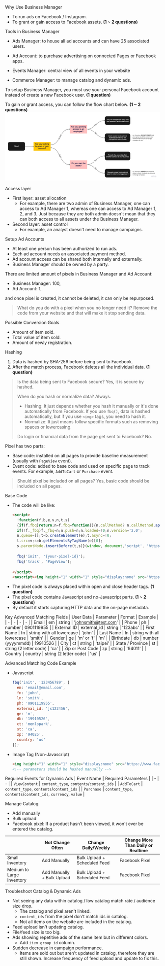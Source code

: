 Why Use Business Manager
- To run ads on Facebook / Instagram.
- To grant or gain access to Facebook assets. **(1 ~ 2 questions)**

Tools in Business Manager
- Ads Manager: to house all ad accounts and can have 25 associated users.
- Ad Account: to purchase advertising on connected Pages or Facebook apps.

- Events Manager: central view of all events in your website
- Commerce Manager: to manage catalog and dynamic ads.

To setup Business Manager, you must use your personal Facebook account instead of create a new Facebook user. **(1 question)**

To gain or grant access, you can follow the flow chart below. **(1 ~ 2 questions)**
![Flow Chart of BM Access](https://github.com/moneychien19/note-meta-blueprint-500-101/blob/main/Flow%20Chart%20-%20BM%20access.jpg)

Access layer
- First layer: asset allocation
  - For example, there are two admin of Business Manager, one can access to Ad Manager 1, whereas one can access to Ad Manager 1, 2, and 3. Just because they are both admin doesn't mean that they can both access to all assets under the Business Manager.
- Second layer: asset control
  - For example, an analyst doesn't need to manage campaigns.

Setup Ad Accounts
- At least one person has been authorized to run ads.
- Each ad account needs an associated payment method.
- Ad account access can be shared both internally and externally.
- Business Manager should be owned by a party.

There are limited amount of pixels in Business Manager and Ad Account:
- Business Manager: 100,
- Ad Account: 1,

and once pixel is created, it cannot be deleted, it can only be repurposed.
> What do you do with a pixel when you no longer need it? Remove the code from your website and that will make it stop sending data.

Possible Conversion Goals
- Amount of item sold.
- Total value of item sold.
- Amount of newly registration.

Hashing
1. Data is hashed by SHA-256 before being sent to Facebook.
2. After the match process, Facebook deletes all the individual data. **(1 question)**
> Is the data being sent to Facebook secure? Yes, it is secure by hashed.
>
> When do you hash or normalize data? Always.
> - Hashing: It just depends whether you hash it manually or it's done automatically from Facebook. If you use `fbq()`, data is hashed automatically, but if you use `<img>` tags, you need to hash it.
> - Normalize: It just means follow specific formats such as removing spaces or lowercasing.
>
> Do login or financial data from the page get sent to Facebook? No.

Pixel has two parts:
- Base code: installed on all pages to provide baseline measurement (usually with `PageView` event).
- Event code: added to base code and used on specific page to track events. For example, `AddToCart` or `Purchase` event.
> Should pixel be included on all pages? Yes, basic code should be included on all pages.

Base Code
- The code will be like:
  ```html
  <script> 
    !function(f,b,e,v,n,t,s)
    {if(f.fbq)return;n=f.fbq=function(){n.callMethod? n.callMethod.apply(n,arguments):n.queue.push(arguments)}; 
    if(!f._fbq)f._fbq=n;n.push=n;n.loaded=!0;n.version='2.0'; 
    n.queue=[];t=b.createElement(e);t.async=!0; 
    t.src=v;s=b.getElementsByTagName(e)[0]; 
    s.parentNode.insertBefore(t,s)}(window, document,'script', 'https://connect.facebook.net/en_US/fbevents.js');

    fbq('init', '{your-pixel-id}'); 
    fbq('track', 'PageView'); 
    
  </script> 
  <noscript><img height="1" width="1" style="display:none" src="https://www.facebook.com/tr?id={your-pixel-id}&ev=PageView&noscript=1" /></noscript>
  ```
- The pixel code is always placed within open and close header tags. **(1 question)**
- The pixel code contains Javascript and no-Javascript parts. **(1 ~ 2 questions)**
- By default it starts capturing HTTP data and the on-page metadata.

Key Advanced Matching Fields
| User Data | Parameter | Format | Example |
| - | - | - | - |
| Email | em | string | 'johnsmith@test.com' |
| Phone | ph | number | 0901119955 |
| External ID | external_id | string | '123abc' |
| First Name | fn | string with all lowercase | 'john' |
| Last Name | ln | string with all lowercase | 'smith' |
| Gender | ge | 'm' or 'f' | 'm' |
| Birthdate | db | number (yyyymmdd) | 19910526 |
| City | ct | string | 'taipei' |
| State / Province | st | string (2 letter code) | 'ca' |
| Zip or Post Code | zp | string | '94011' |
| Country | country | string (2 letter code) | 'us' |

Advanced Matching Code Example
- Javascript
  ```js
  fbq('init', '123456789', {
    em: 'email@email.com', 
    fn: 'john', 
    ln: 'smith',
    ph: '0901119955',
    external_id: 'js123456',
    ge: 'm',
    db: '19910526',
    ct: 'menlopark',
    st: 'ca',
    zp: '94025',
    country: 'us'
  });
  ```
- Image Tag (Non-Javascript)
  ```html
  <img height="1" width="1" style="display:none" src="https://www.facebook.com/tr?id=123456789&ev=Purchase&ud[em]=f3273dd18d95bc19d51d3e6356e4a679e6f13824497272a270e7bb540b0abb9d" />
  <!-- parameters should be hashed manually -->
  ``` 

Required Events for Dynamic Ads
| Event Name | Required Parameters |
| - | - |
| `ViewContent` | `content_type`, `contents`/`content_ids` |
| `AddToCart` | `content_type`, `contents`/`content_ids` |
| `Purchase` | `content_type`, `contents`/`content_ids`, `currency`, `value` |

Manage Catalog
- Add manually
- Bulk upload
- Facebook pixel: If a product hasn't been viewed, it won't ever be entered the catalog.

| | Not Change Often | Change Daily/Weekly | Change More Than Daily or Realtime |
| - | - | - | - |
| Small Inventory | Add Manually | Bulk Upload + Scheduled Feed | Facebook Pixel |
| Medium to Large Inventory | Add Manually + Bulk Upload | Bulk Upload + Scheduled Feed | Facebook Pixel |

Troubleshoot Catalog & Dynamic Ads
- Not seeing any data within catalog / low catalog match rate / audience size drop.
  - The catalog and pixel aren't linked.
  - `content_ids` from the pixel don't match ids in catalog.
  - Not all items on the website are included in the catalog.
-  Feed upload isn't updating catalog.
  - File/feed size is too big.
- Ads showing repetitive ads of the same item but in different colors.
  - Add `item_group_id` column.
- Sudden decrease in campaign performance.
  - Items are sold out but aren't updated in catalog, therefore they are still shown. Increase frequency of feed upload and update to fix this.